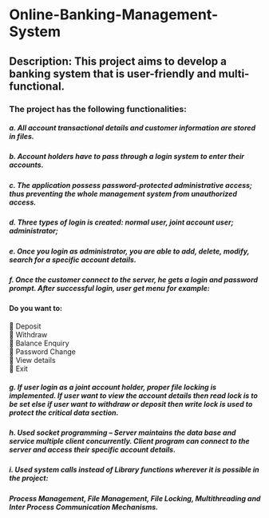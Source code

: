 # Online-Banking-Management-System

## Description: This project aims to develop a banking system that is user-friendly and multi-functional. 
### The project has the following functionalities:

##### a. All account transactional details and customer information are stored in files.
##### b. Account holders have to pass through a login system to enter their accounts.
##### c. The application possess password-protected administrative access; thus preventing the whole management system from unauthorized access.
##### d. Three types of login is created: normal user, joint account user; administrator;
##### e. Once you login as administrator, you are able to add, delete, modify, search for a specific account details.
##### f. Once the customer connect to the server, he gets a login and password prompt. After successful login, user get menu for example:

#### Do you want to:
   Deposit  
   Withdraw  
   Balance Enquiry  
   Password Change  
   View details  
   Exit  

##### g. If user login as a joint account holder, proper file locking is implemented. If user want to view the account details then read lock is to be set else if user want to withdraw or deposit then write lock is used to protect the critical data section.
##### h. Used socket programming – Server maintains the data base and service multiple client concurrently. Client program can connect to the server and access their specific account details.
##### i. Used system calls instead of Library functions wherever it is possible in the project:
##### Process Management, File Management, File Locking, Multithreading and Inter Process Communication Mechanisms.
